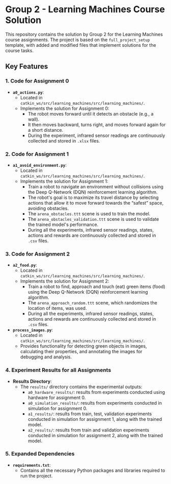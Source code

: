# Group 2 - Learning Machines Course Solution

This repository contains the solution by Group 2 for the Learning Machines course assignments. The project is based on the `full_project_setup` template, with added and modified files that implement solutions for the course tasks.

## Key Features

### 1. Code for Assignment 0
- **`a0_actions.py`**:
  - Located in `catkin_ws/src/learning_machines/src/learning_machines/`.
  - Implements the solution for Assignment 0:
    - The robot moves forward until it detects an obstacle (e.g., a wall).
    - It then moves backward, turns right, and moves forward again for a short distance.
    - During the experiment, infrared sensor readings are continuously collected and stored in `.xlsx` files.

### 2. Code for Assignment 1
- **`a1_avoid_environment.py`**:
  - Located in `catkin_ws/src/learning_machines/src/learning_machines/`.
  - Implements the solution for Assignment 1:
    - Train a robot to navigate an environment without collisions using the Deep Q-Network (DQN) reinforcement learning algorithm.
    - The robot's goal is to maximize its travel distance by selecting actions that allow it to move forward towards the “safest” space, avoiding obstacles.
    - The `arena_obstacles.ttt` scene is used to train the model.
    - The `arena_obstacles_validation.ttt` scene is used to validate the trained model's performance.
    - During all the experiments, infrared sensor readings, states, actions and rewards are continuously collected and stored in `.csv` files.

### 3. Code for Assignment 2
- **`a2_food.py`**:
  - Located in `catkin_ws/src/learning_machines/src/learning_machines/`.
  - Implements the solution for Assignment 2:
    - Train a robot to find, approach and touch (eat) green items (food) using the Deep Q-Network (DQN) reinforcement learning algorithm.
    - The `arena_approach_random.ttt` scene, which randomizes the location of items, was used.
    - During all the experiments, infrared sensor readings, states, actions and rewards are continuously collected and stored in `.csv` files.
- **`process_images.py`**:
  - Located in `catkin_ws/src/learning_machines/src/learning_machines/`.
  - Provides functionality for detecting green objects in images, calculating their properties, and annotating the images for debugging and analysis.

### 4. Experiment Results for all Assignments
- **Results Directory**:
  - The `results/` directory contains the experimental outputs:
    - `a0_hardware_results/`: results from experiments conducted using hardware for assignment 0.
    - `a0_simulation_results/`: results from experiments conducted in simulation for assignment 0.
    - `a1_results/`: results from train, test, validation experiments conducted in simulation for assignment 1, along with the trained model.
    - `a2_results/`: results from train and validation experiments conducted in simulation for assignment 2, along with the trained model.

### 5. Expanded Dependencies
- **`requirements.txt`**:
  - Contains all the necessary Python packages and libraries required to run the project.
